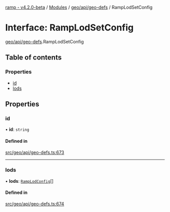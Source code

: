 [ramp - v4.2.0-beta](../README.md) / [Modules](../modules.md) / [geo/api/geo-defs](../modules/geo_api_geo_defs.md) / RampLodSetConfig

# Interface: RampLodSetConfig

[geo/api/geo-defs](../modules/geo_api_geo_defs.md).RampLodSetConfig

## Table of contents

### Properties

- [id](geo_api_geo_defs.RampLodSetConfig.md#id)
- [lods](geo_api_geo_defs.RampLodSetConfig.md#lods)

## Properties

### id

• **id**: `string`

#### Defined in

[src/geo/api/geo-defs.ts:673](https://github.com/sharvenp/ramp4-docs/blob/c6cdb39/src/geo/api/geo-defs.ts#L673)

___

### lods

• **lods**: [`RampLodConfig`](geo_api_geo_defs.RampLodConfig.md)[]

#### Defined in

[src/geo/api/geo-defs.ts:674](https://github.com/sharvenp/ramp4-docs/blob/c6cdb39/src/geo/api/geo-defs.ts#L674)
